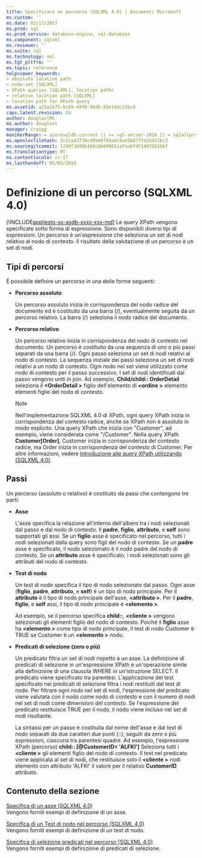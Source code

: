 ```yaml
---
title: Specificare un percorso (SQLXML 4.0) | Documenti Microsoft
ms.custom: ''
ms.date: 03/17/2017
ms.prod: sql
ms.prod_service: database-engine, sql-database
ms.component: sqlxml
ms.reviewer: ''
ms.suite: sql
ms.technology: xml
ms.tgt_pltfrm: ''
ms.topic: reference
helpviewer_keywords:
- absolute location path
- node-set [SQLXML]
- XPath queries [SQLXML], location paths
- relative location path [SQLXML]
- location path for XPath query
ms.assetid: a23a2b75-bc69-49f0-99db-05e14dc15bc0
caps.latest.revision: 24
author: douglaslMS
ms.author: douglasl
manager: craigg
monikerRange: = azuresqldb-current || >= sql-server-2016 || = sqlallproducts-allversions
ms.openlocfilehash: 2c2cad3730cd0948f94adc8ad5b877fd2e921bc3
ms.sourcegitcommit: 1740f3090b168c0e809611a7aa6fd514075616bf
ms.translationtype: MT
ms.contentlocale: it-IT
ms.lasthandoff: 05/03/2018
---
```

# <a name="specifying-a-location-path-sqlxml-40"></a>Definizione di un percorso (SQLXML 4.0)
[!INCLUDE[appliesto-ss-asdb-xxxx-xxx-md](../../../includes/appliesto-ss-asdb-xxxx-xxx-md.md)]
  Le query XPath vengono specificate sotto forma di espressione. Sono disponibili diversi tipi di espressioni. Un percorso è un'espressione che seleziona un set di nodi relativo al nodo di contesto. Il risultato della valutazione di un percorso è un set di nodi.  
  
## <a name="types-of-location-paths"></a>Tipi di percorsi  
 È possibile definire un percorso in una delle forme seguenti:  
  
-   **Percorso assoluto**  
  
     Un percorso assoluto inizia in corrispondenza del nodo radice del documento ed è costituito da una barra (/), eventualmente seguita da un percorso relativo. La barra (/) seleziona il nodo radice del documento.  
  
-   **Percorso relativo**  
  
     Un percorso relativo inizia in corrispondenza del nodo di contesto nel documento. Un percorso è costituito da una sequenza di uno o più passi separati da una barra (/). Ogni passo seleziona un set di nodi relativi al nodo di contesto. La sequenza iniziale dei passi seleziona un set di nodi relativi a un nodo di contesto. Ogni nodo nel set viene utilizzato come nodo di contesto per il passo successivo. I set di nodi identificati dal passo vengono uniti in join. Ad esempio, **Child/child:: OrderDetail** seleziona il  **\<OrderDetail >** figlio dell'elemento di  **\<ordine >** elemento elementi figlio del nodo di contesto.  
  
    > [!NOTE]  
    >  Nell'implementazione SQLXML 4.0 di XPath, ogni query XPath inizia in corrispondenza del contesto radice, anche se XPath non è assoluto in modo esplicito. Una query XPath che inizia con "Customer", ad esempio, viene considerata come "/Customer". Nella query XPath **Customer[Order]**, Customer inizia in corrispondenza del contesto radice, ma Order inizia in corrispondenza del contesto di Customer. Per altre informazioni, vedere [Introduzione alle query XPath utilizzando &#40;SQLXML 4.0&#41;](../../../relational-databases/sqlxml-annotated-xsd-schemas-xpath-queries/introduction-to-using-xpath-queries-sqlxml-4-0.md).  
  
## <a name="location-steps"></a>Passi  
 Un percorso (assoluto o relativo) è costituito da passi che contengono tre parti:  
  
-   **Asse**  
  
     L'asse specifica la relazione all'interno dell'albero tra i nodi selezionati dal passo e dal nodo di contesto. Il **padre**, **figlio**, **attributo**, e **self** sono supportati gli assi. Se un **figlio** asse è specificato nel percorso, tutti i nodi selezionati dalla query sono figli del nodo di contesto. Se un **padre** asse è specificato, il nodo selezionato è il nodo padre del nodo di contesto. Se un **attributo** asse è specificato, i nodi selezionati sono gli attributi del nodo di contesto.  
  
-   **Test di nodo**  
  
     Un test di nodo specifica il tipo di nodo selezionato dal passo. Ogni asse (**figlio**, **padre**, **attributo**, e **self**) è un tipo di nodo principale. Per il **attributo** è il tipo di nodo principale dell'asse,  **\<attributo >**. Per il **padre**, **figlio**, e **self** assi, il tipo di nodo principale è  **\<elemento >**.  
  
     Ad esempio, se il percorso specifica **child::**,  **\<cliente >** vengono selezionati gli elementi figlio del nodo di contesto. Poiché il **figlio** asse ha  **\<elemento >** come tipo di nodo principale, il test di nodo Customer è TRUE se Customer è un  **\<elemento >** nodo.  
  
-   **Predicati di selezione (zero o più)**  
  
     Un predicato filtra un set di nodi rispetto a un asse. La definizione di predicati di selezione in un'espressione XPath è un'operazione simile alla definizione di una clausola WHERE in un'istruzione SELECT. Il predicato viene specificato tra parentesi. L'applicazione del test specificato nei predicati di selezione filtra i nodi restituiti dal test di nodo. Per filtrare ogni nodo nel set di nodi, l'espressione del predicato viene valutata con il nodo come nodo di contesto e con il numero di nodi nel set di nodi come dimensioni del contesto. Se l'espressione del predicato restituisce TRUE per il nodo, il nodo viene incluso nel set di nodi risultante.  
  
     La sintassi per un passo è costituita dal nome dell'asse e dal test di nodo separati da due caratteri due punti (::), seguiti da zero o più espressioni, ciascuna tra parentesi quadre. Ad esempio, l'espressione XPath (percorso) **child:: [@CustomerID= 'ALFKI']** Seleziona tutti i  **\<cliente >** gli elementi figlio del nodo di contesto. Il test nel predicato viene applicata al set di nodi, che restituisce solo il  **\<cliente >** nodi elemento con attributo 'ALFKI' il valore per il relativo **CustomerID** attributo.  
  
## <a name="in-this-section"></a>Contenuto della sezione  
 [Specifica di un asse &#40;SQLXML 4.0&#41;](../../../relational-databases/sqlxml-annotated-xsd-schemas-xpath-queries/location-path/specifying-an-axis-sqlxml-4-0.md)  
 Vengono forniti esempi di definizione di un asse.  
  
 [Specifica di un Test di nodo nel percorso &#40;SQLXML 4.0&#41;](../../../relational-databases/sqlxml-annotated-xsd-schemas-xpath-queries/location-path/specifying-a-node-test-in-the-location-path-sqlxml-4-0.md)  
 Vengono forniti esempi di definizione di un test di nodo.  
  
 [Specifica di selezione predicati nel percorso &#40;SQLXML 4.0&#41;](../../../relational-databases/sqlxml-annotated-xsd-schemas-xpath-queries/location-path/specifying-selection-predicates-in-the-location-path-sqlxml-4-0.md)  
 Vengono forniti esempi di definizione di predicati di selezione.  
  
  
